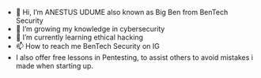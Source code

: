 - 👋 Hi, I’m ANESTUS UDUME also known as Big Ben from BenTech Security
- 👀 I’m growing my knowledge in cybersecurity
- 🌱 I’m currently learning ethical hacking
- 📫 How to reach me BenTech Security on IG
- I also offer free lessons in Pentesting, to assist others to avoid mistakes i made when starting up.

<!---
adx-max/adx-max is a ✨ special ✨ repository because its `README.md` (this file) appears on your GitHub profile.
You can click the Preview link to take a look at your changes.
--->
